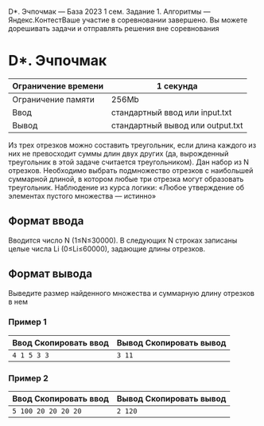 D\*. Эчпочмак — База 2023 1 сем. Задание 1. Алгоритмы — Яндекс.КонтестВаше участие в соревновании завершено. Вы можете дорешивать задачи и отправлять решения вне соревнования

# D\*. Эчпочмак

| Ограничение времени | 1 секунда |
| --- | --- |
| Ограничение памяти | 256Mb |
| Ввод | стандартный ввод или input.txt |
| Вывод | стандартный вывод или output.txt |

Из трех отрезков можно составить треугольник, если длина каждого из них не превосходит суммы длин двух других (да, вырожденный
треугольник в этой задаче считается треугольником).
Дан набор из N
отрезков. Необходимо выбрать подмножество отрезков с наибольшей суммарной длиной, в котором любые три отрезка могут образовать
треугольник.
Наблюдение из курса логики: «Любое утверждение об элементах пустого множества — истинно»

## Формат ввода

Вводится число N
(1≤N≤30000). В следующих N строках записаны целые числа Li
(0≤Li≤60000),
задающие длины отрезков.

## Формат вывода

Выведите размер найденного множества и суммарную длину отрезков в нем

### Пример 1

| Ввод Скопировать ввод | Вывод Скопировать вывод |
| --- | --- |
| `4 1 5 3 3 ` | `3 11 ` |

### Пример 2

| Ввод Скопировать ввод | Вывод Скопировать вывод |
| --- | --- |
| `5 100 20 20 20 20 ` | `2 120 ` |
